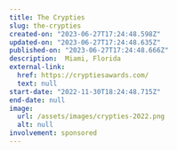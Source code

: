 ```yaml
---
title: The Crypties
slug: the-crypties
created-on: "2023-06-27T17:24:48.598Z"
updated-on: "2023-06-27T17:24:48.635Z"
published-on: "2023-06-27T17:24:48.666Z"
description:  Miami, Florida
external-link:
  href: https://cryptiesawards.com/
  text: null
start-date: "2022-11-30T18:24:48.715Z"
end-date: null
image:
  url: /assets/images/crypties-2022.png
  alt: null
involvement: sponsored
---
```

